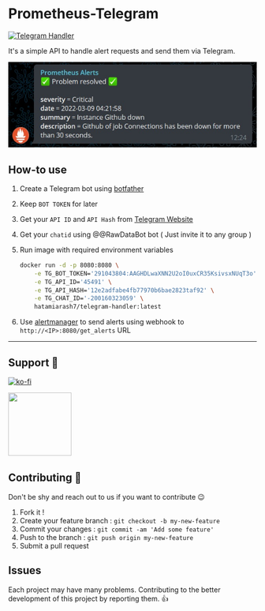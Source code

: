 # Prometheus-Telegram

[![Telegram Handler](https://github.com/hatamiarash7/Prometheus-Telegram/actions/workflows/Publish.yml/badge.svg)](https://github.com/hatamiarash7/Prometheus-Telegram/actions/workflows/Publish.yml)

It's a simple API to handle alert requests and send them via Telegram.

![sample](.github/tg-sample.jpg)

## How-to use

1. Create a Telegram bot using [botfather](https://t.me/botfather)
2. Keep `BOT TOKEN` for later
3. Get your `API ID` and `API Hash` from [Telegram Website](https://core.telegram.org/api/obtaining_api_id)
4. Get your `chatid` using @@RawDataBot bot ( Just invite it to any group )
5. Run image with required environment variables

   ```bash
   docker run -d -p 8080:8080 \
       -e TG_BOT_TOKEN='291043804:AAGHDLwaXNN2U2oI0uxCR35KsivsxNUqT3o' \
       -e TG_API_ID='45491' \
       -e TG_API_HASH='12e2adfabe4fb77970b6bae2823taf92' \
       -e TG_CHAT_ID='-200160323059' \
       hatamiarash7/telegram-handler:latest
   ```

6. Use [alertmanager](https://prometheus.io/docs/alerting/latest/alertmanager/) to send alerts using webhook to `http://<IP>:8080/get_alerts` URL

---

## Support 💛

[![ko-fi](https://www.ko-fi.com/img/githubbutton_sm.svg)](https://ko-fi.com/D1D1WGU9)

<div><a href="https://payping.ir/@hatamiarash7"><img src="https://cdn.payping.ir/statics/Payping-logo/Trust/blue.svg" height="128" width="128"></a></div>

## Contributing 🤝

Don't be shy and reach out to us if you want to contribute 😉

1. Fork it !
2. Create your feature branch : `git checkout -b my-new-feature`
3. Commit your changes : `git commit -am 'Add some feature'`
4. Push to the branch : `git push origin my-new-feature`
5. Submit a pull request

## Issues

Each project may have many problems. Contributing to the better development of this project by reporting them. 👍
